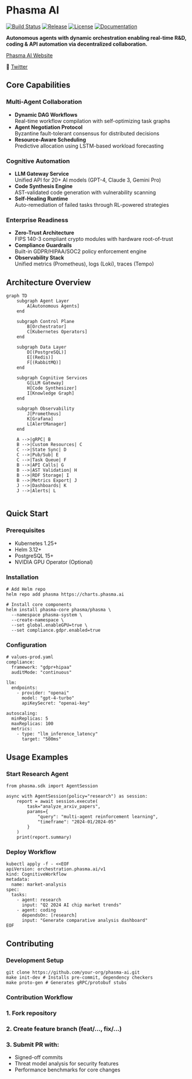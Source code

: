 # Phasma AI 

[![Build Status](https://img.shields.io/github/actions/workflow/status/your-org/phasma-ai/ci-cd.yaml?branch=main)](https://github.com/your-org/phasma-ai/actions)
[![Release](https://img.shields.io/github/v/release/your-org/phasma-ai?include_prereleases)](https://github.com/your-org/phasma-ai/releases)
[![License](https://img.shields.io/badge/License-Apache_2.0-blue.svg)](https://opensource.org/licenses/Apache-2.0)
[![Documentation](https://img.shields.io/badge/Docs-phasma.ai-blue)](https://docs.phasma.ai)

**Autonomous agents with dynamic orchestration enabling real-time R&D, coding & API automation via decentralized collaboration.**

[Phasma AI Website](https://phasmaai.com/)

📢 [Twitter](https://twitter.com/PhasmaAILAB)  

##  Core Capabilities

### Multi-Agent Collaboration
- **Dynamic DAG Workflows**  
  Real-time workflow compilation with self-optimizing task graphs
- **Agent Negotiation Protocol**  
  Byzantine fault-tolerant consensus for distributed decisions
- **Resource-Aware Scheduling**  
  Predictive allocation using LSTM-based workload forecasting

### Cognitive Automation
- **LLM Gateway Service**  
  Unified API for 20+ AI models (GPT-4, Claude 3, Gemini Pro)
- **Code Synthesis Engine**  
  AST-validated code generation with vulnerability scanning
- **Self-Healing Runtime**  
  Auto-remediation of failed tasks through RL-powered strategies

### Enterprise Readiness
- **Zero-Trust Architecture**  
  FIPS 140-3 compliant crypto modules with hardware root-of-trust
- **Compliance Guardrails**  
  Built-in GDPR/HIPAA/SOC2 policy enforcement engine
- **Observability Stack**  
  Unified metrics (Prometheus), logs (Loki), traces (Tempo)

##  Architecture Overview

```mermaid
graph TD
    subgraph Agent Layer
        A[Autonomous Agents]
    end

    subgraph Control Plane
        B[Orchestrator]
        C[Kubernetes Operators]
    end

    subgraph Data Layer
        D[(PostgreSQL)]
        E[(Redis)]
        F[(RabbitMQ)]
    end

    subgraph Cognitive Services
        G[LLM Gateway]
        H[Code Synthesizer]
        I[Knowledge Graph]
    end

    subgraph Observability
        J[Prometheus]
        K[Grafana]
        L[AlertManager]
    end

    A -->|gRPC| B
    B -->|Custom Resources| C
    C -->|State Sync| D
    C -->|Pub/Sub| E
    C -->|Task Queue| F
    B -->|API Calls| G
    B -->|AST Validation| H
    B -->|RDF Storage| I
    B -->|Metrics Export| J
    J -->|Dashboards| K
    J -->|Alerts| L
          
```

## Quick Start
### Prerequisites
- Kubernetes 1.25+
- Helm 3.12+
- PostgreSQL 15+
- NVIDIA GPU Operator (Optional)

### Installation
```
# Add Helm repo
helm repo add phasma https://charts.phasma.ai

# Install core components
helm install phasma-core phasma/phasma \
  --namespace phasma-system \
  --create-namespace \
  --set global.enableGPU=true \
  --set compliance.gdpr.enabled=true
```

### Configuration
```
# values-prod.yaml
compliance:
  framework: "gdpr+hipaa"
  auditMode: "continuous"

llm:
  endpoints:
    - provider: "openai"
      model: "gpt-4-turbo"
      apiKeySecret: "openai-key"
  
autoscaling:
  minReplicas: 5
  maxReplicas: 100
  metrics:
    - type: "llm_inference_latency"
      target: "500ms"
```

##  Usage Examples
### Start Research Agent
```
from phasma.sdk import AgentSession

async with AgentSession(policy="research") as session:
    report = await session.execute(
        task="analyze_arxiv_papers",
        params={
            "query": "multi-agent reinforcement learning",
            "timeframe": "2024-01/2024-05"
        }
    )
    print(report.summary)
```

### Deploy Workflow
```
kubectl apply -f - <<EOF
apiVersion: orchestration.phasma.ai/v1
kind: CognitiveWorkflow
metadata:
  name: market-analysis
spec:
  tasks:
    - agent: research
      input: "Q2 2024 AI chip market trends"
    - agent: coding
      dependsOn: [research]
      input: "Generate comparative analysis dashboard"
EOF
```

## Contributing
### Development Setup
```
git clone https://github.com/your-org/phasma-ai.git
make init-dev # Installs pre-commit, dependency checkers
make proto-gen # Generates gRPC/protobuf stubs
```

### Contribution Workflow

### 1. Fork repository
### 2. Create feature branch (feat/..., fix/...)
### 3. Submit PR with:
- Signed-off commits
- Threat model analysis for security features
- Performance benchmarks for core changes
